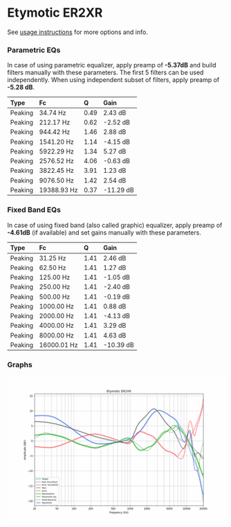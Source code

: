 # Etymotic ER2XR
See [usage instructions](https://github.com/jaakkopasanen/AutoEq#usage) for more options and info.

### Parametric EQs
In case of using parametric equalizer, apply preamp of **-5.37dB** and build filters manually
with these parameters. The first 5 filters can be used independently.
When using independent subset of filters, apply preamp of **-5.28 dB**.

| Type    | Fc          |    Q | Gain      |
|:--------|:------------|:-----|:----------|
| Peaking | 34.74 Hz    | 0.49 | 2.43 dB   |
| Peaking | 212.17 Hz   | 0.62 | -2.52 dB  |
| Peaking | 944.42 Hz   | 1.46 | 2.88 dB   |
| Peaking | 1541.20 Hz  | 1.14 | -4.15 dB  |
| Peaking | 5922.29 Hz  | 1.34 | 5.27 dB   |
| Peaking | 2576.52 Hz  | 4.06 | -0.63 dB  |
| Peaking | 3822.45 Hz  | 3.91 | 1.23 dB   |
| Peaking | 9076.50 Hz  | 1.42 | 2.54 dB   |
| Peaking | 19388.93 Hz | 0.37 | -11.29 dB |

### Fixed Band EQs
In case of using fixed band (also called graphic) equalizer, apply preamp of **-4.61dB**
(if available) and set gains manually with these parameters.

| Type    | Fc          |    Q | Gain      |
|:--------|:------------|:-----|:----------|
| Peaking | 31.25 Hz    | 1.41 | 2.46 dB   |
| Peaking | 62.50 Hz    | 1.41 | 1.27 dB   |
| Peaking | 125.00 Hz   | 1.41 | -1.05 dB  |
| Peaking | 250.00 Hz   | 1.41 | -2.40 dB  |
| Peaking | 500.00 Hz   | 1.41 | -0.19 dB  |
| Peaking | 1000.00 Hz  | 1.41 | 0.88 dB   |
| Peaking | 2000.00 Hz  | 1.41 | -4.13 dB  |
| Peaking | 4000.00 Hz  | 1.41 | 3.29 dB   |
| Peaking | 8000.00 Hz  | 1.41 | 4.63 dB   |
| Peaking | 16000.01 Hz | 1.41 | -10.39 dB |

### Graphs
![](./Etymotic%20ER2XR.png)